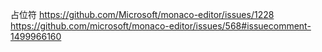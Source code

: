 占位符
https://github.com/Microsoft/monaco-editor/issues/1228
https://github.com/microsoft/monaco-editor/issues/568#issuecomment-1499966160